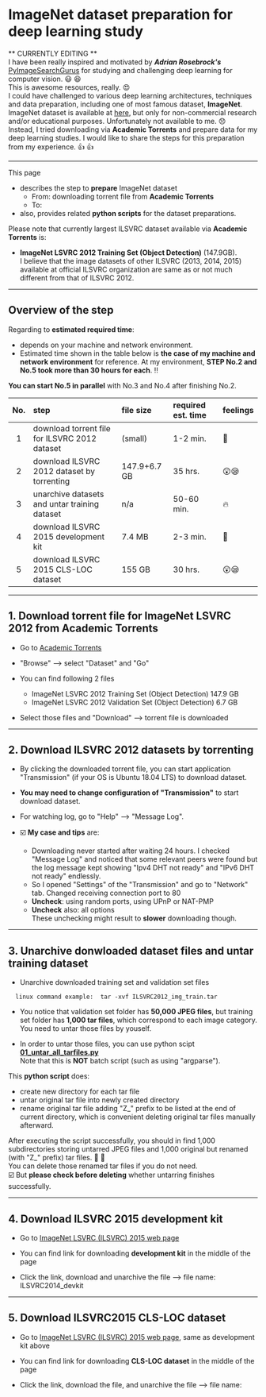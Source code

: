 # ImageNet dataset preparation for deep learning study

** CURRENTLY EDITING **  
I have been really inspired and motivated by **_Adrian Rosebrock's_** [PyImageSearchGurus](https://www.pyimagesearch.com) for studying and challenging deep learning for computer vision. :smiley: :satisfied:  
This is awesome resources, really. :heart_eyes:  
I could have challenged to various deep learning architectures, techniques and data preparation, including one of most famous dataset, **ImageNet**.  
ImageNet dataset is available at [here](http://www.image-net.org), but only for non-commercial research and/or educational purposes. Unfortunately not available to me. :disappointed:   
Instead, I tried downloading via **Academic Torrents** and prepare data for my deep learning studies. I would like to share the steps for this preparation from my experience. :+1: :+1:    

---
This page
* describes the step to **prepare** ImageNet dataset
  - From:   downloading torrent file from  **Academic Torrents**
  - To:   
* also, provides related **python scripts** for the dataset preparations.

Please note that currently largest ILSVRC dataset available via **Academic Torrents** is:  
  - **ImageNet LSVRC 2012 Training Set (Object Detection)** (147.9GB).  
I believe that the image datasets of other ILSVRC (2013, 2014, 2015) available at official ILSVRC organization are same as or not much different from that of ILSVRC 2012.

---
## Overview of the step
Regarding to **estimated required time**:
  - depends on your machine and network environment.
  - Estimated time shown in the table below is **the case of my machine and network environment** for reference. At my environment, **STEP No.2 and No.5 took more than 30 hours for each**. :bangbang:  

**You can start No.5 in parallel** with No.3 and No.4 after finishing No.2.

No. | step | file size | required est. time | feelings
:---:|:---|:---|:---|:---
1|download torrent file for ILSVRC 2012 dataset|(small)|1-2 min.|:rocket:
2|download ILSVRC 2012 dataset by torrenting|147.9+6.7 GB|35 hrs.|:astonished::sleepy:
3|unarchive datasets and untar training dataset|n/a|50-60 min.|:fire:
4|download ILSVRC 2015 development kit|7.4 MB|2-3 min.|:rocket:
5|download ILSVRC 2015 CLS-LOC dataset|155 GB|30 hrs.|:astonished::sleepy:

---
## 1. Download torrent file for ImageNet LSVRC 2012 from Academic Torrents
* Go to [Academic Torrents](http://www.academictorrents.com)

* "Browse" --> select "Dataset" and "Go"

* You can find following 2 files
  - ImageNet LSVRC 2012 Training Set (Object Detection)  147.9 GB
  - ImageNet LSVRC 2012 Validation Set (Object Detection)  6.7 GB

* Select those files and "Download"  --> torrent file is downloaded


---
## 2. Download ILSVRC 2012 datasets by torrenting
* By clicking the downloaded torrent file, you can start application "Transmission" (if your OS is Ubuntu 18.04 LTS) to download dataset.

* **You may need to change configuration of "Transmission"** to start download dataset.

* For watching log, go to "Help" --> "Message Log".

* :ballot_box_with_check: **My case and tips** are:
  - Downloading never started after waiting 24 hours. I checked "Message Log" and noticed that some relevant peers were found but the log message kept showing "Ipv4 DHT not ready" and "IPv6 DHT not ready" endlessly.
  - So I opened "Settings" of the "Transmission" and go to "Network" tab.  Changed receiving connection port to 80
  - **Uncheck**: using random ports, using UPnP or NAT-PMP
  - **Uncheck** also:  all options  
    These unchecking might result to **slower** downloading though.

---
## 3. Unarchive donwloaded dataset files and untar training dataset
* Unarchive downloaded training set and validation set files
```
  linux command example:  tar -xvf ILSVRC2012_img_train.tar
```
* You notice that validation set folder has **50,000 JPEG files**, but training set folder has **1,000 tar files**, which correspond to each image category.  You need to untar those files by youself.

* In order to untar those files, you can use python scipt [**01_untar_all_tarfiles.py**](https://github.com/kswada77/ImageNet/blob/master/01_untar_all_tarfiles.py)      
Note that this is **NOT** batch script (such as using "argparse").

This **python script** does:  
  - create new directory for each tar file  
  - untar original tar file into newly created directory  
  - rename original tar file adding "Z_" prefix to be listed at the end of current directory, which is convenient deleting original tar files manually afterward.  
 
After executing the script successfully, you should in find 1,000 subdirectories storing untarred JPEG files and 1,000 original but renamed (with "Z_" prefix) tar files. :clap: :clap:  
You can delete those renamed tar files if you do not need.  
:ballot_box_with_check:  But **please check before deleting** whether untarring finishes successfully.


---
## 4. Download ILSVRC 2015 development kit
* Go to [ImageNet LSVRC (ILSVRC) 2015 web page](http://image-net.org/challenges/LSVRC/2015/download-images-3j16.php)

* You can find link for downloading **development kit** in the middle of the page

* Click the link, download and unarchive the file  --> file name:  ILSVRC2014_devkit 


---
## 5. Download ILSVRC2015 CLS-LOC dataset
* Go to [ImageNet LSVRC (ILSVRC) 2015 web page](http://image-net.org/challenges/LSVRC/2015/download-images-3j16.php), same as development kit above

* You can find link for downloading **CLS-LOC dataset** in the middle of the page

* Click the link, download the file, and unarchive the file  --> file name: 
